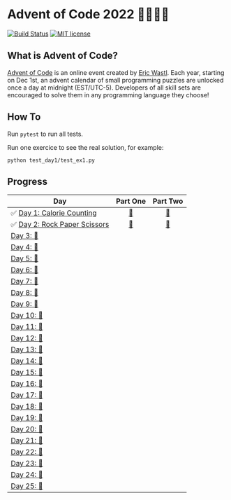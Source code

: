 # Advent of Code 2022 🎄👨‍💻🎄

[![Build Status](https://github.com/anxodio/aoc2022/workflows/build/badge.svg)](https://github.com/anxodio/aoc2022/actions)
[![MIT license](https://img.shields.io/badge/License-MIT-blue.svg)](https://opensource.org/licenses/MIT)

## What is Advent of Code?

[Advent of Code](http://adventofcode.com) is an online event created by [Eric Wastl](https://twitter.com/ericwastl). Each year, starting on Dec 1st, an advent calendar of small programming puzzles are unlocked once a day at midnight (EST/UTC-5). Developers of all skill sets are encouraged to solve them in any programming language they choose!

## How To

Run `pytest` to run all tests.

Run one exercice to see the real solution, for example:

```
python test_day1/test_ex1.py
```

## Progress

| Day                                                                                                   |                                  Part One                                  |                                  Part Two                                  |
| ----------------------------------------------------------------------------------------------------- | :------------------------------------------------------------------------: | :------------------------------------------------------------------------: |
| ✅ [Day 1: Calorie Counting](https://github.com/anxodio/aoc2022/tree/main/test_day01/exercise.txt)    | [🌟](https://github.com/anxodio/aoc2022/tree/main/test_day01/test_ex01.py) | [🌟](https://github.com/anxodio/aoc2022/tree/main/test_day01/test_ex02.py) |
| ✅ [Day 2: Rock Paper Scissors](https://github.com/anxodio/aoc2022/tree/main/test_day02/exercise.txt) | [🌟](https://github.com/anxodio/aoc2022/tree/main/test_day02/test_ex03.py) | [🌟](https://github.com/anxodio/aoc2022/tree/main/test_day02/test_ex04.py) |
| [Day 3: 🚧 ]()                                                                                        |                                                                            |                                                                            |
| [Day 4: 🚧 ]()                                                                                        |                                                                            |                                                                            |
| [Day 5: 🚧 ]()                                                                                        |                                                                            |                                                                            |
| [Day 6: 🚧 ]()                                                                                        |                                                                            |                                                                            |
| [Day 7: 🚧 ]()                                                                                        |                                                                            |                                                                            |
| [Day 8: 🚧 ]()                                                                                        |                                                                            |                                                                            |
| [Day 9: 🚧 ]()                                                                                        |                                                                            |                                                                            |
| [Day 10: 🚧 ]()                                                                                       |                                                                            |                                                                            |
| [Day 11: 🚧 ]()                                                                                       |                                                                            |                                                                            |
| [Day 12: 🚧 ]()                                                                                       |                                                                            |                                                                            |
| [Day 13: 🚧 ]()                                                                                       |                                                                            |                                                                            |
| [Day 14: 🚧 ]()                                                                                       |                                                                            |                                                                            |
| [Day 15: 🚧 ]()                                                                                       |                                                                            |                                                                            |
| [Day 16: 🚧 ]()                                                                                       |                                                                            |                                                                            |
| [Day 17: 🚧 ]()                                                                                       |                                                                            |                                                                            |
| [Day 18: 🚧 ]()                                                                                       |                                                                            |                                                                            |
| [Day 19: 🚧 ]()                                                                                       |                                                                            |                                                                            |
| [Day 20: 🚧 ]()                                                                                       |                                                                            |                                                                            |
| [Day 21: 🚧 ]()                                                                                       |                                                                            |                                                                            |
| [Day 22: 🚧 ]()                                                                                       |                                                                            |                                                                            |
| [Day 23: 🚧 ]()                                                                                       |                                                                            |                                                                            |
| [Day 24: 🚧 ]()                                                                                       |                                                                            |                                                                            |
| [Day 25: 🚧 ]()                                                                                       |                                                                            |                                                                            |
